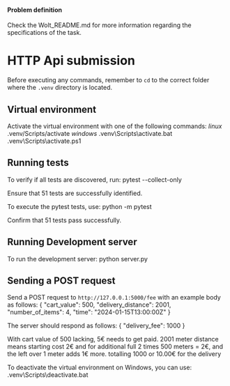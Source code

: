#### Problem definition

Check the Wolt_README.md for more information regarding the specifications of the task.

# HTTP Api submission

Before executing any commands, remember to `cd` to the correct folder where the `.venv` directory is located.

## Virtual environment
Activate the virtual environment with one of the following commands:
*linux*
    .venv/Scripts/activate
*windows*
    .venv\Scripts\activate.bat
    .venv\Scripts\activate.ps1

## Running tests
To verify if all tests are discovered, run:
    pytest --collect-only

Ensure that 51 tests are successfully identified.

To execute the pytest tests, use:
    python -m pytest

Confirm that 51 tests pass successfully.

## Running Development server
To run the development server:
    python server.py
	
## Sending a POST request

Send a POST request to `http://127.0.0.1:5000/fee` with an example body as follows:
	{
		"cart_value": 500, 
		"delivery_distance": 2001, 
		"number_of_items": 4, 
		"time": "2024-01-15T13:00:00Z"
	}

The server should respond as follows:
	{
		"delivery_fee": 1000
	}

With cart value of 500 lacking, 5€ needs to get paid. 2001 meter distance
means starting cost 2€ and 
for additional full 2 times 500 meters = 2€, and the left over 1 meter adds 1€ more.
totalling 1000 or 10.00€ for the delivery

To deactivate the virtual environment on Windows, you can use:
    .venv\Scripts\deactivate.bat
